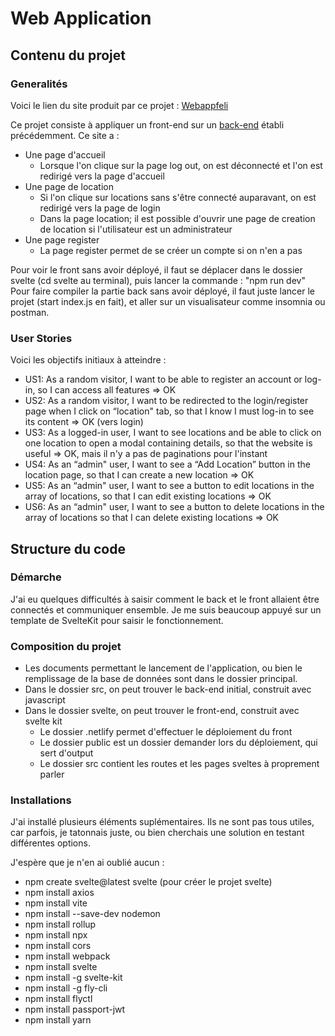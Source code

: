 # Web Application

## Contenu du projet
### Generalités
Voici le lien du site produit par ce projet : [Webappfeli](https://webappfeli.netlify.app/)

Ce projet consiste à appliquer un front-end sur un [back-end](https://github.com/RochMoreau/secure-web-dev-backend) établi précédemment.
Ce site a :
- Une page d'accueil
  - Lorsque l'on clique sur la page log out, on est déconnecté et l'on est redirigé vers la page d'accueil
- Une page de location
  - Si l'on clique sur locations sans s'être connecté auparavant, on est redirigé vers la page de login
  - Dans la page location; il est possible d'ouvrir une page de creation de location si l'utilisateur est un administrateur
- Une page register
  - La page register permet de se créer un compte si on n'en a pas

Pour voir le front sans avoir déployé, il faut se déplacer dans le dossier svelte (cd svelte au terminal), puis lancer la commande : "npm run dev"
Pour faire compiler la partie back sans avoir déployé, il faut juste lancer le projet (start index.js en fait), et aller sur un visualisateur comme insomnia ou postman.

### User Stories
Voici les objectifs initiaux à atteindre : 
- US1: As a random visitor, I want to be able to register an account or log-in, so I can
access all features => OK
- US2: As a random visitor, I want to be redirected to the login/register page when I click on
“location" tab, so that I know I must log-in to see its content => OK (vers login)
- US3: As a logged-in user, I want to see locations and be able to click on one location to
open a modal containing details, so that the website is useful => OK, mais il n'y a pas de paginations pour l'instant
- US4: As an “admin" user, I want to see a “Add Location” button in the location page, so
that I can create a new location => OK
- US5: As an “admin" user, I want to see a button to edit locations in the array of locations,
so that I can edit existing locations => OK
- US6: As an “admin" user, I want to see a button to delete locations in the array of
  locations so that I can delete existing locations => OK

## Structure du code
### Démarche
J'ai eu quelques difficultés à saisir comment le back et le front allaient être connectés et communiquer ensemble. Je me suis beaucoup appuyé sur un template de SvelteKit pour saisir le fonctionnement.

### Composition du projet
- Les documents permettant le lancement de l'application, ou bien le remplissage de la base de données sont dans le dossier principal.
- Dans le dossier src, on peut trouver le back-end initial, construit avec javascript
- Dans le dossier svelte, on peut trouver le front-end, construit avec svelte kit
  - Le dossier .netlify permet d'effectuer le déploiement du front
  - Le dossier public est un dossier demander lors du déploiement, qui sert d'output
  - Le dossier src contient les routes et les pages sveltes à proprement parler

### Installations
J'ai installé plusieurs éléments suplémentaires. Ils ne sont pas tous utiles, car parfois, je tatonnais juste, ou bien cherchais une solution en testant différentes options. 

J'espère que je n'en ai oublié aucun :
- npm create svelte@latest svelte (pour créer le projet svelte)
- npm install axios
- npm install vite
- npm install --save-dev nodemon
- npm install rollup
- npm install npx
- npm install cors
- npm install webpack
- npm install svelte
- npm install -g svelte-kit
- npm install -g fly-cli
- npm install flyctl
- npm install passport-jwt    
- npm install yarn